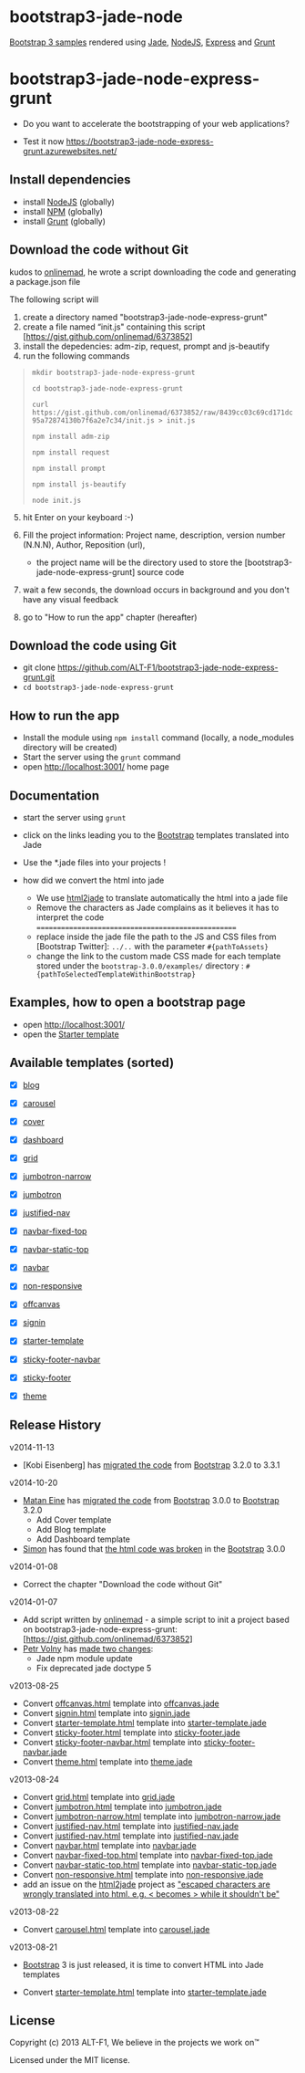 bootstrap3-jade-node
====================

[Bootstrap 3 samples] rendered using [Jade], [NodeJS], [Express] and [Grunt]

# bootstrap3-jade-node-express-grunt

+ Do you want to accelerate the bootstrapping of your web applications?

+ Test it now https://bootstrap3-jade-node-express-grunt.azurewebsites.net/

## Install dependencies

+ install [NodeJS] (globally)
+ install [NPM] (globally)
+ install [Grunt] (globally)


## Download the code without Git

kudos to [onlinemad], he wrote a script downloading the code and generating a package.json file

The following script will

1. create a directory named "bootstrap3-jade-node-express-grunt"
2. create a file named “init.js" containing this script [https://gist.github.com/onlinemad/6373852]
3. install the depedencies: adm-zip, request, prompt and js-beautify
4. run the following commands

> `mkdir bootstrap3-jade-node-express-grunt`
> 
> `cd bootstrap3-jade-node-express-grunt`
>
> `curl https://gist.github.com/onlinemad/6373852/raw/8439cc03c69cd171dc95a72874130b7f6a2e7c34/init.js > init.js`
>
> `npm install adm-zip`
>
> `npm install request`
>
> `npm install prompt`
>
> `npm install js-beautify`
>
> `node init.js`

5. hit Enter on your keyboard :-)

6. Fill the project information: Project name, description, version number (N.N.N), Author, Reposition (url),
    + the project name will be the directory used to store the [bootstrap3-jade-node-express-grunt] source code

7. wait a few seconds, the download occurs in background and you don't have any visual feedback

8. go to "How to run the app" chapter (hereafter)

## Download the code using Git

+ git clone https://github.com/ALT-F1/bootstrap3-jade-node-express-grunt.git
+ `cd bootstrap3-jade-node-express-grunt`

## How to run the app

+ Install the module using `npm install` command (locally, a node_modules directory will be created)
+ Start the server using the `grunt` command
+ open [http://localhost:3001/](http://localhost:3001/) home page


## Documentation

+ start the server using `grunt`
+ click on the links leading you to the [Bootstrap] templates translated into Jade
+ Use the *.jade files into your projects !

+ how did we convert the html into jade
    + We use [html2jade] to translate automatically the html into a jade file
    + Remove the characters as Jade complains as it believes it has to interpret the code  `=================================================`
    + replace inside the jade file the path to the JS and CSS files from [Bootstrap Twitter]:  `../..` with the parameter `#{pathToAssets}`
    + change the link to the custom made CSS made for each template stored under the `bootstrap-3.0.0/examples/` directory :  `#{pathToSelectedTemplateWithinBootstrap}`

## Examples, how to open a bootstrap page

+ open [http://localhost:3001/](http://localhost:3001/)
+ open the [Starter template](http://localhost:3001/template/starter-template)

## Available templates (sorted)

- [X] [blog](http://getbootstrap.com/examples/blog/)
- [X] [carousel](http://twbs.github.io/bootstrap/examples/carousel/)
- [X] [cover](http://getbootstrap.com/examples/cover/)
- [X] [dashboard](http://getbootstrap.com/examples/dashboard/)
- [X] [grid](http://twbs.github.io/bootstrap/examples/grid/)
- [X] [jumbotron-narrow](http://twbs.github.io/bootstrap/examples/jumbotron-narrow/)
- [X] [jumbotron](http://twbs.github.io/bootstrap/examples/jumbotron/)
- [X] [justified-nav](http://twbs.github.io/bootstrap/examples/justified-nav/)
- [X] [navbar-fixed-top](http://twbs.github.io/bootstrap/examples/navbar-fixed-top/)
- [X] [navbar-static-top](http://twbs.github.io/bootstrap/examples/navbar-static-top/)
- [X] [navbar](http://twbs.github.io/bootstrap/examples/navbar/)
- [X] [non-responsive](http://twbs.github.io/bootstrap/examples/non-responsive/)
- [X] [offcanvas](http://twbs.github.io/bootstrap/examples/offcanvas/)
- [X] [signin](http://twbs.github.io/bootstrap/examples/signin/)
- [X] [starter-template](http://twbs.github.io/bootstrap/examples/starter-template/)
- [X] [sticky-footer-navbar](http://twbs.github.io/bootstrap/examples/sticky-footer-navbar/)
- [X] [sticky-footer](http://twbs.github.io/bootstrap/examples/sticky-footer/)
- [X] [theme](http://twbs.github.io/bootstrap/examples/theme/)


## Release History

v2014-11-13

+ [Kobi Eisenberg] has [migrated the code](https://github.com/ALT-F1/bootstrap3-jade-node-express-grunt/pull/5) from [Bootstrap] 3.2.0 to 3.3.1

 
v2014-10-20

+ [Matan Eine] has [migrated the code](https://github.com/ALT-F1/bootstrap3-jade-node-express-grunt/pull/4) from [Bootstrap] 3.0.0 to [Bootstrap] 3.2.0
    + Add Cover template
    + Add Blog template
    + Add Dashboard template
+ [Simon] has found that [the html code was broken](https://github.com/ALT-F1/bootstrap3-jade-node-express-grunt/issues/3) in the [Bootstrap] 3.0.0

v2014-01-08

+ Correct the chapter "Download the code without Git"

v2014-01-07

+ Add script written by [onlinemad] - a simple script to init a project based on bootstrap3-jade-node-express-grunt: [https://gist.github.com/onlinemad/6373852]
+ [Petr Volny] has [made two changes](https://github.com/ALT-F1/bootstrap3-jade-node-express-grunt/pull/2):
    + Jade npm module update
    + Fix deprecated jade doctype 5


v2013-08-25

+ Convert [offcanvas.html](http://twbs.github.io/bootstrap/examples/offcanvas/) template into [offcanvas.jade](https://github.com/ALT-F1/bootstrap3-jade-node-express-grunt/tree/master/app/views/bootstrap3-templates)
+ Convert [signin.html](http://twbs.github.io/bootstrap/examples/signin/) template into [signin.jade](https://github.com/ALT-F1/bootstrap3-jade-node-express-grunt/tree/master/app/views/bootstrap3-templates)
+ Convert [starter-template.html](http://twbs.github.io/bootstrap/examples/starter-template/) template into [starter-template.jade](https://github.com/ALT-F1/bootstrap3-jade-node-express-grunt/tree/master/app/views/bootstrap3-templates)
+ Convert [sticky-footer.html](http://twbs.github.io/bootstrap/examples/sticky-footer/) template into [sticky-footer.jade](https://github.com/ALT-F1/bootstrap3-jade-node-express-grunt/tree/master/app/views/bootstrap3-templates)
+ Convert [sticky-footer-navbar.html](http://twbs.github.io/bootstrap/examples/sticky-footer-navbar/) template into [sticky-footer-navbar.jade](https://github.com/ALT-F1/bootstrap3-jade-node-express-grunt/tree/master/app/views/bootstrap3-templates)
+ Convert [theme.html](http://twbs.github.io/bootstrap/examples/theme/) template into [theme.jade](https://github.com/ALT-F1/bootstrap3-jade-node-express-grunt/tree/master/app/views/bootstrap3-templates)

v2013-08-24

+ Convert [grid.html](http://twbs.github.io/bootstrap/examples/grid/) template into [grid.jade](https://github.com/ALT-F1/bootstrap3-jade-node-express-grunt/tree/master/app/views/bootstrap3-templates)
+ Convert [jumbotron.html](http://twbs.github.io/bootstrap/examples/jumbotron/) template into [jumbotron.jade](https://github.com/ALT-F1/bootstrap3-jade-node-express-grunt/tree/master/app/views/bootstrap3-templates)
+ Convert [jumbotron-narrow.html](http://twbs.github.io/bootstrap/examples/jumbotron-narrow/) template into [jumbotron-narrow.jade](https://github.com/ALT-F1/bootstrap3-jade-node-express-grunt/tree/master/app/views/bootstrap3-templates)
+ Convert [justified-nav.html](http://twbs.github.io/bootstrap/examples/justified-nav/) template into [justified-nav.jade](https://github.com/ALT-F1/bootstrap3-jade-node-express-grunt/tree/master/app/views/bootstrap3-templates)
+ Convert [justified-nav.html](http://twbs.github.io/bootstrap/examples/justified-nav/) template into [justified-nav.jade](https://github.com/ALT-F1/bootstrap3-jade-node-express-grunt/tree/master/app/views/bootstrap3-templates)
+ Convert [navbar.html](http://twbs.github.io/bootstrap/examples/navbar/) template into [navbar.jade](https://github.com/ALT-F1/bootstrap3-jade-node-express-grunt/tree/master/app/views/bootstrap3-templates)
+ Convert [navbar-fixed-top.html](http://twbs.github.io/bootstrap/examples/navbar-fixed-top/) template into [navbar-fixed-top.jade](https://github.com/ALT-F1/bootstrap3-jade-node-express-grunt/tree/master/app/views/bootstrap3-templates)
+ Convert [navbar-static-top.html](http://twbs.github.io/bootstrap/examples/navbar-static-top/) template into [navbar-static-top.jade](https://github.com/ALT-F1/bootstrap3-jade-node-express-grunt/tree/master/app/views/bootstrap3-templates)
+ Convert [non-responsive.html](http://twbs.github.io/bootstrap/examples/non-responsive/) template into [non-responsive.jade](https://github.com/ALT-F1/bootstrap3-jade-node-express-grunt/tree/master/app/views/bootstrap3-templates)
+ add an issue on the [html2jade] project as ["escaped characters are wrongly translated into html. e.g. &lt; becomes > while it shouldn't be"](https://github.com/donpark/html2jade/issues/57)

v2013-08-22

+ Convert [carousel.html](http://twbs.github.io/bootstrap/examples/carousel/) template into [carousel.jade](https://github.com/ALT-F1/bootstrap3-jade-node-express-grunt/tree/master/app/views/bootstrap3-templates)

v2013-08-21

- [Bootstrap] 3 is just released, it is time to convert HTML into Jade templates
+ Convert [starter-template.html](http://twbs.github.io/bootstrap/examples/starter-template/) template into [starter-template.jade](https://github.com/ALT-F1/bootstrap3-jade-node-express-grunt/tree/master/app/views/bootstrap3-templates)

## License
Copyright (c) 2013 ALT-F1, We believe in the projects we work on™

Licensed under the MIT license.


[ALT-F1]: http://www.alt-f1.be
[AngularJS]: http://angularjs.org/
[Bootstrap 3 samples]: http://twbs.github.io/bootstrap/getting-started/#examples
[Bootstrap for Compass]: https://github.com/vwall/compass-twitter-bootstrap
[Bootstrap]: http://getbootstrap.com/
[Connect]: http://www.senchalabs.org/connect/
[Express]: http://expressjs.com/
[Font Awesome]: http://fortawesome.github.io/Font-Awesome/
[Google APIs]: https://developers.google.com/compute/docs/api/libraries
[Google Compute Engine API Reference]: https://developers.google.com/compute/docs/reference/latest/
[Google Compute Engine API]: https://developers.google.com/compute/docs/api/libraries
[Google Compute Engine]: https://cloud.google.com/products/compute-engine
[Grunt-nodemon]: https://github.com/remy/nodemon
[Grunt]: http://gruntjs.com/
[html2jade]: https://github.com/donpark/html2jade
[https://gist.github.com/onlinemad/6373852]: https://gist.github.com/onlinemad/6373852
[Istanbul]: https://github.com/gotwarlost/istanbul
[Jade]: http://jade-lang.com/
[Jasmine]: http://pivotal.github.io/jasmine/
[Javascript]: https://developer.mozilla.org/en-US/docs/Web/JavaScript
[Karma]: http://karma-runner.github.io/
[log4js]: https://github.com/nomiddlename/log4js-node
[Matan Eine]: https://github.com/mataneine
[matchdep]: https://npmjs.org/package/matchdep
[Mocha]: http://mochajs.org/
[MongoDB]: http://www.mongodb.org/
[MongoHQ]: https://www.mongohq.com
[MongoLab]: https://mongolab.com
[Mongoose]: http://mongoosejs.com/
[Node inspector]: https://github.com/node-inspector/node-inspector
[NodeJS]: http://nodejs.org/
[NPM]: http://npmjs.org/
[onlinemad]: https://github.com/onlinemad
[Petr Volny]: https://github.com/petrvolny
[Professional Node JS book]: http://astore.amazon.fr/i14ynet-21/detail/1118185463
[Professional Node JS Source Code]: https://github.com/ALT-F1/nodejs-professional
[Python]: http://www.python.org
[Simon]: https://github.com/simonjmartin
[Spacelab stylesheet]: http://bootswatch.com/2/spacelab/
[Ubuntu]: http://www.ubuntu.com/
[Yeoman]: http://yeoman.io/
